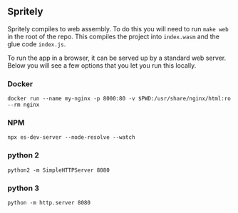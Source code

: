 ## Spritely
Spritely compiles to web assembly.  To do this you will need to run `make web` in the root of the repo.  This compiles the project into `index.wasm` and the glue code `index.js`.

To run the app in a browser, it can be served up by a standard web server.  Below you will see a few options that you let you run this locally.

### Docker
```
docker run --name my-nginx -p 8000:80 -v $PWD:/usr/share/nginx/html:ro --rm nginx
```

### NPM
```
npx es-dev-server --node-resolve --watch
```

### python 2

```
python2 -m SimpleHTTPServer 8080
```

### python 3
```
python -m http.server 8080
```
